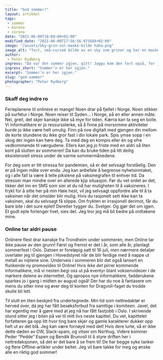 ```yaml
---
title: "God sommer!"
layout: artikkel
tags: 
 - sommer
 - korona
 - corona
date: "2021-06-08T18:00:00+02:00"
modified_date: "2021-06-08T17:56:56.973584+02:00"
image: "/assets/Sky-grin-sol-maske-bilde haha.png"
image_alt: "Teit, små-cursed bilde av en sky som griner og har en maske med en sol på seg. ikke døm meg"
author:
 - Peter Rydberg
ingress: "Da var det sommer igjen, gitt! Jaggu kom den fort også, for juni snek innpå meg som lukten fra laksebiten jeg hadde latt ligge litt for lenge i kjøleskapet i forrige uke. Med den varme årstiden følger det herlige været, de gode luktene, den grønne naturen, og alt annet sommeren har å by på. Hvis man er oppmerksom, kan man faktisk se elsparkesyklene blomstre i veikanten! Selv er jeg veldig glad i lukten av nyklipt gress. Akkurat dét er kanskje litt kjipere for pollenallergikerne, da. Dere får bare ha det så gøy under dyna de neste par månedene. Bli der til november for sikkerhets skyld!"
ingress_short: "Sommer’n er her igjen."
excerpt: "Sommer’n er her igjen."
slug: "god-sommer"
photographer: "Peter Rydberg"
---
```

### Skaff deg indre ro
Ferieplanene til onlinere er mange! Noen drar på fjellet i Norge. Noen stikker på surfetur i Norge. Noen reiser til Syden… i Norge, på en eller annen måte. Nei, greit, det skjer kanskje ikke så mye for tiden. Kærra kan ta seg en bolle. Vi informatikere er jo ressurssterke, så å finne på morsomme aktiviteter burde jo ikke være helt umulig. Finn på noe digitalt med gjengen din mellom de korte stundene du ikke gror fast i din lokale park. Spis ymse sopp i en skog der ingen kan høre deg. Ta med deg en kompis eller én og ofre vedkommende til værgudene. Ellers kan jeg jo friste med en aldri så liten kont på slutten av sommeren! Da kan du bruke tiden på litt deilig eksistensiell stress under de varme sommermånedene.

For deg som er litt stressa for pandemien, så er det selvsagt forståelig. Den er på ingen måte over enda. Jeg kan anbefale å begrense nyhetsinntaket, og i alle fall la være å telle pikslene på vaksinegrafen til enhver tid. Da stresser man mindre over en allerede kjip situasjon. Før du vet ordet av det, tikker det inn en SMS som sier at du nå har muligheten til å vaksineres. I frykt for å sitte her på min Høie hest, vil jeg selvsagt oppfordre alle til å ta vaksinen når det omsider blir mulig. Hvis du rasjonelt sett ikke kan ta vaksinen, skal du selvsagt få slippe. Om frykten er irrasjonell derimot, får du bare bite i det sure eplet! Deretter tygger du. Svelger. Og gjør det om igjen. Et godt eple forlenger livet, sies det. Jeg tror jeg må bli bedre på ordtakene mine.

### Online tar aldri pause
Onlinere flest drar kanskje fra Trondheim under sommeren, men Online tar ikke pause av den grunn! Først og fremst er det i år, som alle år, planlagt sommerfest i Oslo. Datoen er foreløpig satt til 16 juli, men nærmere detaljer overlater jeg til gjengen i Hovedstyret når de blir ferdige med å nappe ut metall av niplene sine. Underveis i sommeren blir det også lansert en flunkende ny promovideo til Online! Hvis ikke *det* pirrer kommende informatikere, må vi nesten begi oss ut på eventyr blant voksenvideoer i de mørkere delene av internettet. Og apropos nye informatikere, fadderukene sparkes jo i gang i midten av august også! Der har du noe å fantasere om mens du sitter inne og øver deg til konten for Dragvoll-faget du trodde skulle bli lett.

Til slutt en liten beskjed fra undertegnede. Min tid som nettredaktør er herved over, da jeg har fått besøksforbud fra samtlige i komiteen. Javel, det har egentlig mer å gjøre med at jeg nå har fått fastjobb i Oslo. I skrivende stund sitter jeg i bilen på vei til mitt livs neste kapittel. Du vet, kapittelet forfatteren ga opp litt hvor ting bare skjer og gamle karakterer dukker opp helt ut av det blå. Jeg kan være fornøyd med det! Hvis dere lurte, så er ikke dette døden av OW, Slack-spam, og vitser om Northug. Videre kommer Peder “Pedde” Espen og Bendik Brunvoll til å styre driften her i nettredaksjonen, så det er det bare å se frem til! De har begge syke tanker og flere Offline-artikler under beltet. Jeg vil bare takke for meg og ønske alle en riktig god sommer!